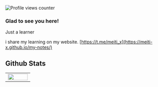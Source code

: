 ![Profile views counter](https://komarev.com/ghpvc/?username=meiti-x&&style=flat-square)  



### Glad to see you here!  

Just a learner

i share my learning on my website. [https://t.me/meiti_x](https://meiti-x.github.io/my-notes/)

## Github Stats  
<table><tr><td valign="top" width="50%">

<img src="https://github-readme-stats.vercel.app/api?username=meiti-x&show_icons=true&count_private=true&hide_border=true" align="left" style="width: 100%" />
</table>  

<br/>  








